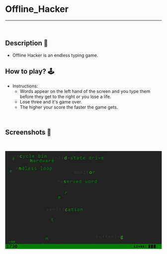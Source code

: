 # **Offline_Hacker** 

---

<br>

## **Description 📃**
- Offline Hacker is an endless typing game. 

## **How to play? 🕹️**
- Instructions:
	- Words appear on the left hand of the screen and you type them before they get to the right or you lose a life. 
	- Lose three and it's game over.
	- The higher your score the faster the game gets.

	
<br>

## **Screenshots 📸**

<br>

![image](../../assets/images/Offline_Hacker.jpg)

<br>
